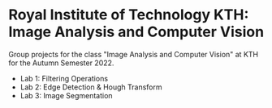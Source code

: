 # Royal Institute of Technology KTH: Image Analysis and Computer Vision

Group projects for the class "Image Analysis and Computer Vision" at KTH for the Autumn Semester 2022. 

* Lab 1: Filtering Operations
* Lab 2: Edge Detection & Hough Transform
* Lab 3: Image Segmentation
